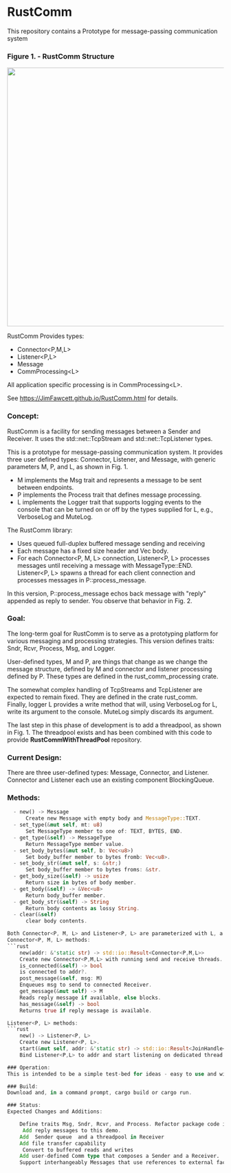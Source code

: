 # RustComm

This repository contains a Prototype for message-passing communication system  

### Figure 1. - RustComm Structure
<img src="https://JimFawcett.github.io/Pictures/RustCommConcept.jpg" width="600" />

RustComm Provides types:
- Connector&lt;P,M,L&gt;
- Listener&lt;P,L&gt;
- Message
- CommProcessing&lt;L&gt;

All application specific processing is in CommProcessing&lt;L&gt;.

See https://JimFawcett.github.io/RustComm.html for details.

### Concept:  
RustComm is a facility for sending messages between a Sender and Receiver. It uses the std::net::TcpStream and std::net::TcpListener types.  

This is a prototype for message-passing communication system. It provides three user defined types: Connector, Listener, and Message, with generic parameters M, P, and L, as shown in Fig. 1.  
  - M implements the Msg trait and represents a message to be sent between endpoints. 
  - P implements the Process<M> trait that defines message processing.
  - L implements the Logger trait that supports logging events to the console that can be turned on or off by the types supplied for L, e.g., VerboseLog and MuteLog.
  
The RustComm library:
  - Uses queued full-duplex buffered message sending and receiving
  - Each message has a fixed size header and Vec<u8> body.
  - For each Connector<P, M, L> connection, Listener<P, L> processes messages until receiving a message with MessageType::END. Listener<P, L>
    spawns a thread for each client connection and processes messages in P::process_message.
  
In this version, P::process_message echos back message with "reply" appended as reply to sender. You observe that behavior in Fig. 2.

### Goal:
The long-term goal for RustComm is to serve as a prototyping platform for various messaging and processing strategies. This version defines traits: Sndr<M>, Rcvr<M>, Process<M>, Msg, and Logger.  
  
User-defined types, M and P, are things that change as we change the message structure, defined by M and connector and listener processing defined by P. These types are defined in the rust_comm_processing crate.  

The somewhat complex handling of TcpStreams and TcpListener are expected to remain fixed. They are defined in the crate rust_comm.  
Finally, logger L provides a write method that will, using VerboseLog for L, write its argument to the console. MuteLog simply discards its argument.  

The last step in this phase of development is to add a threadpool, as shown in Fig. 1. The threadpool exists and has been combined with this code to
provide **RustCommWithThreadPool** repository.  

### Current Design:  

There are three user-defined types: Message, Connector, and Listener. Connector and Listener each use an existing component BlockingQueue<Message>.

### Methods:
```rust
  - new() -> Message
      Create new Message with empty body and MessageType::TEXT.
  - set_type(&mut self, mt: u8)
      Set MessageType member to one of: TEXT, BYTES, END.
  - get_type(&self) -> MessageType
      Return MessageType member value.
  - set_body_bytes(&mut self, b: Vec<u8>)
      Set body_buffer member to bytes fromb: Vec<u8>.
  - set_body_str(&mut self, s: &str;)
      Set body_buffer member to bytes froms: &str.
  - get_body_size(&self) -> usize
      Return size in bytes of body member.
  - get_body(&self) -> &Vec<u8>
      Return body_buffer member.
  - get_body_str(&self) -> String
      Return body contents as lossy String.
  - clear(&self)
      clear body contents.

Both Connector<P, M, L> and Listener<P, L> are parameterized with L, a type satisfying a Logger trait. The package defines two types that implement the trait, VerboseLog and MuteLog that allow users to easily turn on and off event display outputs. Fig 2. uses MuteLog in both Connector<P, M, L> and Listener<P, L>.
Connector<P, M, L> methods:
```rust
    new(addr: &'static str) -> std::io::Result<Connector<P,M,L>>
    Create new Connector<P,M,L> with running send and receive threads.
    is_connected(&self) -> bool
    is connected to addr?.
    post_message(&self, msg: M)
    Enqueues msg to send to connected Receiver.
    get_message(&mut self) -> M
    Reads reply message if available, else blocks.
    has_message(&self) -> bool
    Returns true if reply message is available.

Listener<P, L> methods:
```rust
    new() -> Listener<P, L>
    Create new Listener<P, L>.
    start(&mut self, addr: &'static str) -> std::io::Result<JoinHandle<()>>
    Bind Listener<P,L> to addr and start listening on dedicated thread.  

### Operation:
This is intended to be a simple test-bed for ideas - easy to use and with very little setup and configuration.

### Build:
Download and, in a command prompt, cargo build or cargo run.  

### Status:
Expected Changes and Additions:

    Define traits Msg, Sndr, Rcvr, and Process. Refactor package code into Connector<C> and Listener<P>, where C and P implement the traits. The intent is to allow designers to create application specific processing, providing Listeners send and receive methods that are tailored to an application's messages and processing, that simply plug into the RustComm framework.
     Add reply messages to this demo. 
    Add  Sender queue  and a threadpool in Receiver
    Add file transfer capability
     Convert to buffered reads and writes 
    Add user-defined Comm type that composes a Sender and a Receiver.
    Support interhangeably Messages that use references to external facilities for defining message body contents rather than packing into message.

